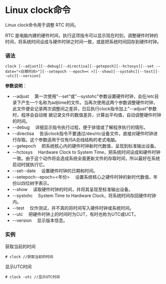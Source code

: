 
# Linux clock命令



Linux clock命令用于调整 RTC 时间。

RTC 是电脑内建的硬件时间，执行这项指令可以显示现在时刻，调整硬件时钟的时间，将系统时间设成与硬件时钟之时间一致，或是把系统时间回存到硬件时钟。

### 语法

```
clock [--adjust][--debug][--directisa][--getepoch][--hctosys][--set --date="<日期时间>"][--setepoch --epoch=< >][--show][--systohc][--test][--utc][--version]
```

**参数说明**：

*   --adjust 　第一次使用"--set"或"--systohc"参数设置硬件时钟，会在/etc目录下产生一个名称为adjtime的文件。当再次使用这两个参数调整硬件时钟，此文件便会记录两次调整间之差异，日后执行clock指令加上"--adjust"参数时，程序会自动根 据记录文件的数值差异，计算出平均值，自动调整硬件时钟的时间。
*   --debug 　详细显示指令执行过程，便于排错或了解程序执行的情形。
*   --directisa 　告诉clock指令不要通过/dev/rtc设备文件，直接对硬件时钟进行存取。这个参数适用于仅有ISA总线结构的老式电脑。
*   --getepoch 　把系统核心内的硬件时钟新时代数值，呈现到标准输出设备。
*   --hctosys 　Hardware Clock to System Time，把系统时间设成和硬件时钟一致。由于这个动作将会造成系统全面更新文件的存取时间，所以最好在系统启动时就执行它。
*   --set--date 　设置硬件时钟的日期和时间。
*   --setepoch--epoch=&lt;年份&gt; 　设置系统核心之硬件时钟的新时代数值，年份以四位树字表示。
*   --show 　读取硬件时钟的时间，并将其呈现至标准输出设备。
*   --systohc 　System Time to Hardware Clock，将系统时间存回硬件时钟内。
*   --test 　仅作测试，并不真的将时间写入硬件时钟或系统时间。
*   --utc 　把硬件时钟上的时间时为CUT，有时也称为UTC或UCT。
*   --version 　显示版本信息。

### 实例

获取当前的时间

```
# clock //获取当前的时间
```

显示UTC时间

```
# clock -utc //显示UTC时间
```



